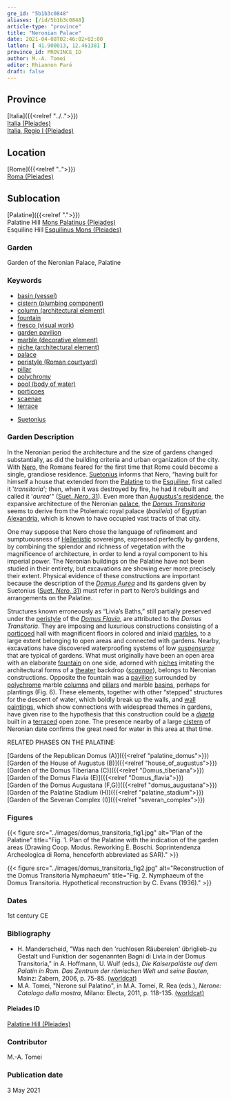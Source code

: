 ```yaml
---
gre_id: "5b1b3c0848"
aliases: [/id/5b1b3c0848]
article-type: "province"
title: "Neronian Palace"
date: 2021-04-08T02:46:02+02:00
latlon: [ 41.900013, 12.461381 ]
province_id: PROVINCE_ID
author: M.-A. Tomei
editor: Rhiannon Paré
draft: false
---
```


## Province

[Italia]({{<relref "../..">}}) \
[Italia (Pleiades)](https://pleiades.stoa.org/places/1052) \
[Italia, Regio I (Pleiades)](https://pleiades.stoa.org/places/441075550)
<!-- -->
## Location

[Rome]({{<relref "..">}}) \
[Roma (Pleiades)](https://pleiades.stoa.org/places/423025)
<!-- -->
## Sublocation

[Palatine]({{<relref ".">}}) \
Palatine Hill [Mons Palatinus (Pleiades)](https://pleiades.stoa.org/places/971691208) \
Esquiline Hill [Esquilinus Mons (Pleiades)](https://pleiades.stoa.org/places/679976755)
<!-- -->
<!-- -->
<!-- -->
### Garden

Garden of the Neronian Palace, Palatine
<!-- -->
### Keywords
<!-- -->
- [basin (vessel)](http://vocab.getty.edu/page/aat/300045614)
- [cistern (plumbing component)](http://vocab.getty.edu/page/aat/300052558)
- [column (architectural element)](http://vocab.getty.edu/page/aat/300001571)
- [fountain](http://vocab.getty.edu/page/aat/300006179)
- [fresco (visual work)](http://vocab.getty.edu/page/aat/300177433)
- [garden pavilion](http://vocab.getty.edu/page/aat/300006819)
- [marble (decorative element)](http://vocab.getty.edu/page/aat/300011443)
- [niche (architectural element)](http://vocab.getty.edu/page/aat/300002704)
- [palace](http://vocab.getty.edu/page/aat/300005734)
- [peristyle (Roman courtyard)](http://vocab.getty.edu/page/aat/300080971)
- [pillar](http://vocab.getty.edu/page/aat/300264605)
- [polychromy](http://vocab.getty.edu/page/aat/300247962)
- [pool (body of water)](http://vocab.getty.edu/page/aat/300008692)
- [porticoes](http://vocab.getty.edu/page/aat/300004145)
- [scaenae](http://vocab.getty.edu/page/aat/300004681)
- [terrace](http://vocab.getty.edu/page/aat/300004182)
<!-- -->
- [Suetonius](http://catalog.perseus.org/cite-collections/authors/urn:cite:perseus:author.1340)
<!-- -->
<!-- -->
### Garden Description
<!-- -->
In the Neronian period the architecture and the size of gardens changed substantially, as did the building criteria and urban organization of the city. With [Nero](https://en.wikipedia.org/wiki/Nero), the Romans feared for the first time that Rome could become a single, grandiose residence. [Suetonius](https://en.wikipedia.org/wiki/Suetonius) informs that Nero, “having built for himself a house that extended from the [Palatine](https://en.wikipedia.org/wiki/Palatine_Hill) to the [Esquiline](https://en.wikipedia.org/wiki/Esquiline_Hill), first called it '*transitoria*'; then, when it was destroyed by fire, he had it rebuilt and called it '*aurea*'" ([Suet. *Nero*, 31](http://data.perseus.org/citations/urn:cts:latinLit:phi1348.abo016.perseus-lat1:31)). Even more than [Augustus's residence](https://en.wikipedia.org/wiki/House_of_Augustus), the expansive architecture of the Neronian [palace](http://vocab.getty.edu/page/aat/300005734), the [*Domus Transitoria*](https://en.wikipedia.org/wiki/Domus_Transitoria) seems to derive from the Ptolemaic royal palace (*basileia*) of Egyptian [Alexandria](https://pleiades.stoa.org/places/727070), which is known to have occupied vast tracts of that city.

One may suppose that Nero chose the language of refinement and sumptuousness of [Hellenistic](https://en.wikipedia.org/wiki/Hellenistic_period) sovereigns, expressed perfectly by gardens, by combining the splendor and richness of vegetation with the magnificence of architecture, in order to lend a royal component to his imperial power. The Neronian buildings on the Palatine have not been studied in their entirety, but excavations are showing ever more precisely their extent.  Physical evidence of these constructions are important because the description of the [*Domus Aurea*](https://en.wikipedia.org/wiki/Domus_Aurea) and its gardens given by Suetonius ([Suet. *Nero*, 31](http://data.perseus.org/citations/urn:cts:latinLit:phi1348.abo016.perseus-lat1:31)) must refer in part to Nero’s buildings and arrangements on the Palatine.

Structures known erroneously as “Livia’s Baths,” still partially preserved under the [peristyle](https://en.wikipedia.org/wiki/Peristyle) of the [*Domus Flavia*](https://en.wikipedia.org/wiki/Flavian_Palace), are attributed to the *Domus Transitoria*. They are imposing and luxurious constructions consisting of a [porticoed](http://vocab.getty.edu/page/aat/300004145) hall with magnificent floors in colored and inlaid [marbles](http://vocab.getty.edu/page/aat/300011443), to a large extent belonging to open areas and connected with gardens. Nearby, excavations have discovered waterproofing systems of low [*suspensurae*](https://en.wikipedia.org/wiki/Suspensura) that are typical of gardens. What must originally have been an open area with an elaborate [fountain](http://vocab.getty.edu/page/aat/300006179) on one side, adorned with [niches](http://vocab.getty.edu/page/aat/300002704) imitating the architectural forms of a [theater](http://vocab.getty.edu/page/aat/300007117) backdrop ([*scaenae*](http://vocab.getty.edu/page/aat/300004681)), belongs to Neronian constructions. Opposite the fountain was a [pavilion](http://vocab.getty.edu/page/aat/300006819) surrounded by [polychrome]( http://vocab.getty.edu/page/aat/300247962) marble [columns](http://vocab.getty.edu/page/aat/300001571) and [pillars](http://vocab.getty.edu/page/aat/300264605) and marble [basins](http://vocab.getty.edu/page/aat/300045614), perhaps for plantings (Fig. 6). These elements, together with other “stepped” structures for the descent of water, which boldly break up the walls, and [wall paintings](http://vocab.getty.edu/page/aat/300177433), which show connections with widespread themes in gardens, have given rise to the hypothesis that this construction could be a [*diaeta*](https://referenceworks.brillonline.com/entries/brill-s-new-pauly/diaeta-e316370?s.num=11) built in a [terraced](http://vocab.getty.edu/page/aat/300004182) open zone. The presence nearby of a large [cistern](http://vocab.getty.edu/page/aat/300052558) of Neronian date confirms the great need for water in this area at that time.
<!-- -->
RELATED PHASES ON THE PALATINE:
<!-- -->
[Gardens of the Republican Domus (A)]({{<relref "palatine_domus">}})\
[Garden of the House of Augustus (B)]({{<relref "house_of_augustus">}})\
[Garden of the Domus Tiberiana (C)]({{<relref "Domus_tiberiana">}})\
[Garden of the Domus Flavia (E)]({{<relref "Domus_flavia">}})\
[Garden of the Domus Augustana (F,G)]({{<relref "domus_augustana">}})\
[Garden of the Palatine Stadium (H)]({{<relref "palatine_stadium">}})\
[Garden of the Severan Complex (I)]({{<relref "severan_complex">}})
<!-- -->
<!-- -->
### Figures

{{< figure src="../images/domus_transitoria_fig1.jpg" alt="Plan of the Palatine" title="Fig. 1. Plan of the Palatine with the indication of the garden areas (Drawing Coop. Modus. Reworking E. Boschi. Soprintendenza Archeologica di Roma, henceforth abbreviated as SAR)." >}}
<!-- -->
{{< figure src="../images/domus_transitoria_fig2.jpg" alt="Reconstruction of the Domus Transitoria Nymphaeum" title="Fig. 2. Nymphaeum of the Domus Transitoria. Hypothetical reconstruction by C. Evans (1936)." >}}
<!-- -->
### Dates

1st century CE
<!-- -->
<!--#### Excavation Date

1900-1901: G. Boni\
1990-: M. Tomei and M.G. Filetici under the Sopraintendenza Archeologica di Roma.
<!-- -->
### Bibliography

* H. Manderscheid, "Was nach den 'ruchlosen Räubereien' übriglieb-zu Gestalt und Funktion der sogenannten Bagni di Livia in der Domus Transitoria," in A. Hoffmann, U. Wulf (eds.), *Die Kaiserpaläste auf dem Palatin in Rom. Das Zentrum der römischen Welt und seine Bauten*, Mainz: Zabern, 2006, p. 75-85. [(worldcat)](http://www.worldcat.org/oclc/769179906)
* M.A. Tomei, "Nerone sul Palatino", in M.A. Tomei, R. Rea (eds.), *Nerone: Catalogo della mostra*, Milano: Electa, 2011, p. 118-135. [(worldcat)](http://www.worldcat.org/oclc/1051659054)
<!-- -->
#### Pleiades ID

[Palatine Hill (Pleiades)](https://pleiades.stoa.org/places/971691208)
<!-- -->
### Contributor

M.-A. Tomei
<!-- -->
### Publication date

3 May 2021
